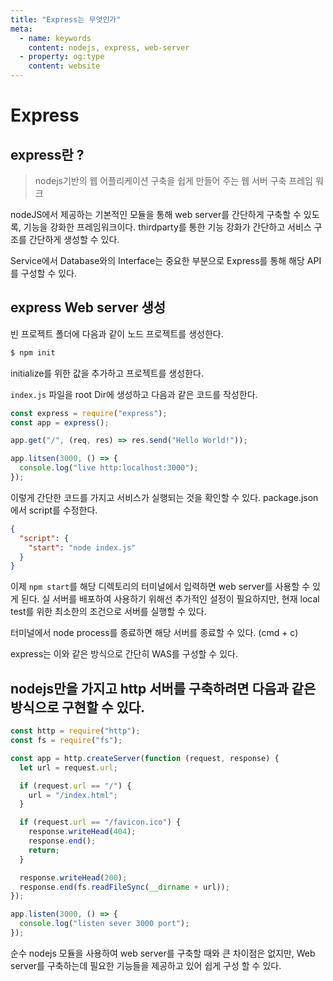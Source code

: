 ```yaml
---
title: "Express는 무엇인가"
meta:
  - name: keywords
    content: nodejs, express, web-server
  - property: og:type
    content: website
---
```


# Express

## express란 ?

> nodejs기반의 웹 어플리케이션 구축을 쉽게 만들어 주는 웹 서버 구축 프레임 워크

nodeJS에서 제공하는 기본적인 모듈을 통해 web server를 간단하게 구축할 수 있도록, 기능을 강화한 프레임워크이다.
thirdparty를 통한 기능 강화가 간단하고 서비스 구조를 간단하게 생성할 수 있다.

Service에서 Database와의 Interface는 중요한 부분으로 Express를 통해 해당 API를 구성할 수 있다.

## express Web server 생성

빈 프로젝트 폴더에 다음과 같이 노드 프로젝트를 생성한다.

```bash
$ npm init
```

initialize를 위한 값을 추가하고 프로젝트를 생성한다.

`index.js` 파일을 root Dir에 생성하고 다음과 같은 코드를 작성한다.

```js
const express = require("express");
const app = express();

app.get("/", (req, res) => res.send("Hello World!"));

app.litsen(3000, () => {
  console.log("live http:localhost:3000");
});
```

이렇게 간단한 코드를 가지고 서비스가 실행되는 것을 확인할 수 있다.
package.json에서 script를 수정한다.

```json
{
  "script": {
    "start": "node index.js"
  }
}
```

이제 `npm start`를 해당 디렉토리의 터미널에서 입력하면 web server를 사용할 수 있게 된다.
실 서버를 배포하여 사용하기 위해선 추가적인 설정이 필요하지만, 현재 local test를 위한 최소한의 조건으로 서버를 실행할 수 있다.

터미널에서 node process를 종료하면 해당 서버를 종료할 수 있다. (cmd + c)

express는 이와 같은 방식으로 간단히 WAS를 구성할 수 있다.

## nodejs만을 가지고 http 서버를 구축하려면 다음과 같은 방식으로 구현할 수 있다.

```js
const http = require("http");
const fs = require("fs");

const app = http.createServer(function (request, response) {
  let url = request.url;

  if (request.url == "/") {
    url = "/index.html";
  }

  if (request.url == "/favicon.ico") {
    response.writeHead(404);
    response.end();
    return;
  }

  response.writeHead(200);
  response.end(fs.readFileSync(__dirname + url));
});

app.listen(3000, () => {
  console.log("listen sever 3000 port");
});
```

<!--
마크다운으로 주석 처리 가능
-->

순수 nodejs 모듈을 사용하여 web server를 구축할 때와 큰 차이점은 없지만, Web server를 구축하는데 필요한 기능들을 제공하고 있어 쉽게 구성 할 수 있다.
